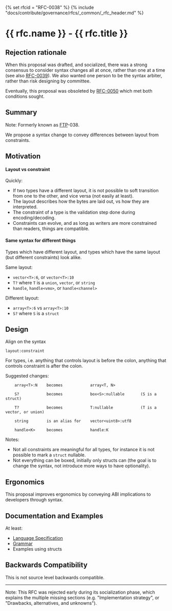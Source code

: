 {% set rfcid = "RFC-0038" %}
{% include "docs/contribute/governance/rfcs/_common/_rfc_header.md" %}
# {{ rfc.name }} - {{ rfc.title }}
<!-- *** DO NOT EDIT ABOVE THIS LINE -->
## Rejection rationale

When this proposal was drafted, and socialized, there was a strong consensus to
consider syntax changes all at once, rather than one at a time (see also
[RFC-0039](/docs/contribute/governance/rfcs/0039_types_come_second.md)). We also
wanted one person to be the syntax arbiter, rather than risk designing by
committee.

Eventually, this proposal was obsoleted by
[RFC-0050](/docs/contribute/governance/rfcs/0050_syntax_revamp.md) which met
both conditions sought.

## Summary

Note: Formerly known as [FTP](../deprecated-ftp-process.md)-038.

We propose a syntax change to convey differences between layout from
constraints.

## Motivation

#### Layout vs constraint

Quickly:

* If two types have a different layout, it is not possible to soft transition
  from one to the other, and vice versa (not easily at least).
* The layout describes how the bytes are laid out, vs how they are interpreted.
* The constraint of a type is the validation step done during encoding/decoding.
* Constraints can evolve, and as long as writers are more constrained than
  readers, things are compatible.

#### Same syntax for different things

Types which have different layout, and types which have the same layout (but
different constraints) look alike.

Same layout:

* `vector<T>:6`, or `vector<T>:10`
* `T?` where `T` is a `union`, `vector`, or `string`
* `handle`, `handle<vmo>`, or `handle<channel>`

Different layout:

* `array<T>:6` vs `array<T>:10`
* `S?` where `S` is a `struct`

## Design

Align on the syntax

    layout:constraint

For types, i.e. anything that controls layout is before the colon, anything that
controls constraint is after the colon.

Suggested changes:

```
    array<T>:N    becomes            array<T, N>

    S?            becomes            box<S>:nullable       (S is a struct)

    T?            becomes            T:nullable            (T is a vector, or union)

    string        is an alias for    vector<uint8>:utf8

    handle<K>     becomes            handle:K
```

Notes:

* Not all constraints are meaningful for all types, for instance it is not
  possible to mark a `struct` nullable.
* Not everything can be boxed, initially only structs can (the goal is to change
  the syntax, not introduce more ways to have optionality).

## Ergonomics

This proposal improves ergonomics by conveying ABI implications to developers
through syntax.

## Documentation and Examples

At least:

* [Language Specification](/docs/reference/fidl/language/language.md)
* [Grammar](/docs/reference/fidl/language/grammar.md)
* Examples using structs

## Backwards Compatibility

This is not source level backwards compatible.

--------------------------------------------------------------------------------

Note: This RFC was rejected early during its socialization phase, which explains
the multiple missing sections (e.g. "Implementation strategy", or "Drawbacks,
alternatives, and unknowns").
